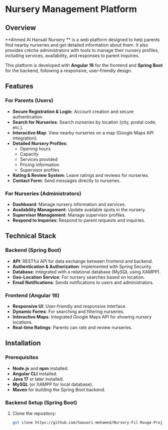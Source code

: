 # Nursery Management Platform

## Overview

**Ahmed Al Hansali Nursery ** is a web platform designed to help parents find nearby nurseries and get detailed information about them. It also provides crèche administrators with tools to manage their nursery profiles, including services, availability, and responses to parent inquiries.

This platform is developed with **Angular 16** for the frontend and **Spring Boot** for the backend, following a responsive, user-friendly design.

## Features

### For Parents (Users)
- **Secure Registration & Login**: Account creation and secure authentication.
- **Search for Nurseries**: Search nurseries by location (city, postal code, etc.).
- **Interactive Map**: View nearby nurseries on a map (Google Maps API integration).
- **Detailed Nursery Profiles**:
  - Opening hours
  - Capacity
  - Services provided
  - Pricing information
  - Supervisor profiles
- **Rating & Review System**: Leave ratings and reviews for nurseries.
- **Contact Form**: Send messages directly to nurseries.

### For Nurseries (Administrators)
- **Dashboard**: Manage nursery information and services.
- **Availability Management**: Update available spots in the nursery.
- **Supervisor Management**: Manage supervisor profiles.
- **Respond to Inquiries**: Respond to parent requests and inquiries.

## Technical Stack

### Backend (Spring Boot)
- **API**: RESTful API for data exchange between frontend and backend.
- **Authentication & Authorization**: Implemented with Spring Security.
- **Database**: Integrated with a relational database (MySQL using XAMPP).
- **Geo-Location Service**: For nursery searches based on location.
- **Email Notifications**: Sends notifications to users and administrators.

### Frontend (Angular 16)
- **Responsive UI**: User-friendly and responsive interface.
- **Dynamic Forms**: For searching and filtering nurseries.
- **Interactive Maps**: Integrated Google Maps API for showing nursery locations.
- **Real-time Ratings**: Parents can rate and review nurseries.

## Installation

### Prerequisites
- **Node.js** and **npm** installed.
- **Angular CLI** installed.
- **Java 17** or later installed.
- **MySQL** (or XAMPP for local database).
- **Maven** for building the Spring Boot backend.

### Backend Setup (Spring Boot)
1. Clone the repository:
   ```bash
   git clone https://github.com/haouari-mohamed/Nursery-Fil-Rouge-Project.git
   
